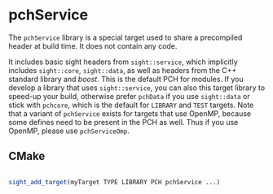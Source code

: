 # pchService

The `pchService` library is a special target used to share a precompiled header at build time. It does not contain any code.

It includes basic sight headers from `sight::service`, which implicitly includes `sight::core`, `sight::data`, as well as headers from the C++ standard library and *boost*. This is the default PCH for modules. If you develop a library that uses `sight::service`, you can also this target library to speed-up your build, otherwise prefer `pchData` if you use `sight::data` or stick with `pchcore`, which is the default for `LIBRARY` and `TEST` targets. Note that a variant of `pchService` exists for targets that use OpenMP, because some defines need to be present in the PCH as well. Thus if you use OpenMP, please use `pchServiceOmp`.

## CMake

```cmake

sight_add_target(myTarget TYPE LIBRARY PCH pchService ...)
```
